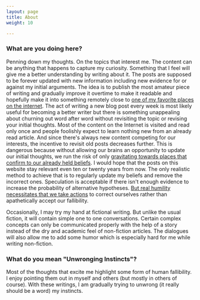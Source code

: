```yaml
---
layout: page
title: About
weight: 10  

---
```


### What are you doing here?

Penning down my thoughts. On the topics that interest me. The content can be anything that happens to capture my curiosity. Something that I feel will give me a better understanding by writing about it. The posts are supposed to be forever updated with new information including new evidence for or against my initial arguments. The idea is to publish the most amateur piece of writing and gradually improve it overtime to make it readable and hopefully make it into something remotely close to [one of my favorite places on the internet](http://www.gwern.net). The act of writing a new blog post every week is most likely useful for becoming a better writer but there is something unappealing about churning out word after word without revisiting the topic or revising your initial thoughts. Most of the content on the Internet is visited and read only once and people foolishly expect to learn nothing new from an already read article. And since there's always new content competing for our interests, the incentive to revisit old posts decreases further. This is dangerous because without allowing our brains an opportunity to update our initial thoughts, we run the risk of only [gravitating towards places that confirm to our already held beliefs](https://en.wikipedia.org/wiki/Confirmation_bias). I would hope that the posts on this website stay relevant even ten or twenty years from now. The only realistic method to achieve that is to regularly update my beliefs and remove the incorrect ones. Speculation is acceptable if there isn't enough evidence to increase the probability of alternative hypotheses. [But real humility necessitates that we take actions](http://lesswrong.com/lw/gq/the_proper_use_of_humility/) to correct ourselves rather than apathetically accept our fallibility.

Occasionally, I may try my hand at fictional writing. But unlike the usual fiction, it will contain simple one to one conversations. Certain complex concepts can only be communicated properly with the help of a story instead of the dry and academic feel of non-fiction articles. The dialogues will also allow me to add some humor which is especially hard for me while writing non-fiction. 

### What do you mean  "Unwronging Instincts"?

Most of the thoughts that excite me highlight some form of human fallibility. I enjoy pointing them out in myself and others (but mostly in others of course). With these writings, I am gradually trying to unwrong (it really should be a word) my instincts.








